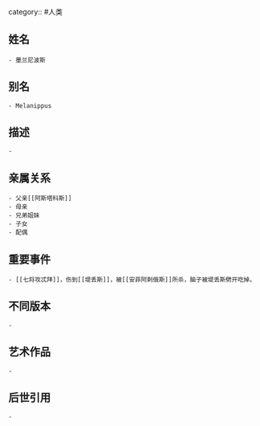 category:: #人类
## 姓名
	- 墨兰尼波斯
## 别名
	- Melanippus
## 描述
	-
## 亲属关系
	- 父亲[[阿斯塔科斯]]
	- 母亲
	- 兄弟姐妹
	- 子女
	- 配偶
## 重要事件
	- [[七将攻忒拜]]，伤到[[堤丢斯]]，被[[安菲阿剌俄斯]]所杀，脑子被堤丢斯劈开吃掉。
## 不同版本
	-
## 艺术作品
	-
## 后世引用
	-
